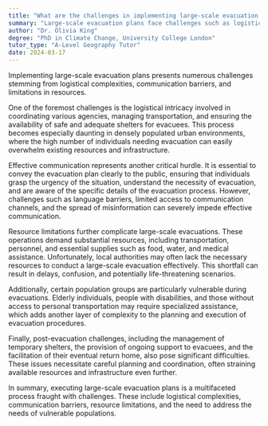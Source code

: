 ```yaml
---
title: "What are the challenges in implementing large-scale evacuation plans?"
summary: "Large-scale evacuation plans face challenges such as logistical issues, communication barriers, and resource limitations, complicating effective implementation and response during emergencies."
author: "Dr. Olivia King"
degree: "PhD in Climate Change, University College London"
tutor_type: "A-Level Geography Tutor"
date: 2024-03-17
---
```


Implementing large-scale evacuation plans presents numerous challenges stemming from logistical complexities, communication barriers, and limitations in resources.

One of the foremost challenges is the logistical intricacy involved in coordinating various agencies, managing transportation, and ensuring the availability of safe and adequate shelters for evacuees. This process becomes especially daunting in densely populated urban environments, where the high number of individuals needing evacuation can easily overwhelm existing resources and infrastructure.

Effective communication represents another critical hurdle. It is essential to convey the evacuation plan clearly to the public, ensuring that individuals grasp the urgency of the situation, understand the necessity of evacuation, and are aware of the specific details of the evacuation process. However, challenges such as language barriers, limited access to communication channels, and the spread of misinformation can severely impede effective communication.

Resource limitations further complicate large-scale evacuations. These operations demand substantial resources, including transportation, personnel, and essential supplies such as food, water, and medical assistance. Unfortunately, local authorities may often lack the necessary resources to conduct a large-scale evacuation effectively. This shortfall can result in delays, confusion, and potentially life-threatening scenarios.

Additionally, certain population groups are particularly vulnerable during evacuations. Elderly individuals, people with disabilities, and those without access to personal transportation may require specialized assistance, which adds another layer of complexity to the planning and execution of evacuation procedures.

Finally, post-evacuation challenges, including the management of temporary shelters, the provision of ongoing support to evacuees, and the facilitation of their eventual return home, also pose significant difficulties. These issues necessitate careful planning and coordination, often straining available resources and infrastructure even further.

In summary, executing large-scale evacuation plans is a multifaceted process fraught with challenges. These include logistical complexities, communication barriers, resource limitations, and the need to address the needs of vulnerable populations.
    